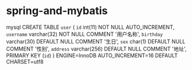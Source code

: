 # spring-and-mybatis
mysql
CREATE TABLE `user` (
  `id` int(11) NOT NULL AUTO_INCREMENT,
  `username` varchar(32) NOT NULL COMMENT '用户名称',
  `birthday` varchar(30) DEFAULT NULL COMMENT '生日',
  `sex` char(1) DEFAULT NULL COMMENT '性别',
  `address` varchar(256) DEFAULT NULL COMMENT '地址',
  PRIMARY KEY (`id`)
) ENGINE=InnoDB AUTO_INCREMENT=16 DEFAULT CHARSET=utf8
